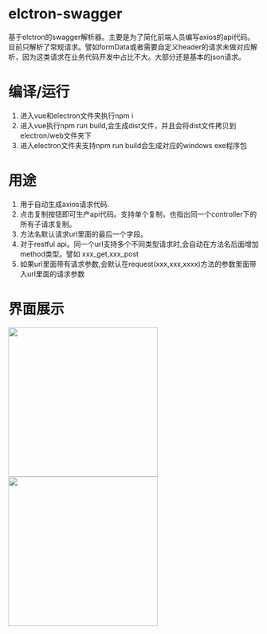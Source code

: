 # elctron-swagger
基于elctron的swagger解析器。主要是为了简化前端人员编写axios的api代码。目前只解析了常规请求。譬如formData或者需要自定义header的请求未做对应解析，因为这类请求在业务代码开发中占比不大。大部分还是基本的json请求。

# 编译/运行
1. 进入vue和electron文件夹执行npm i
2. 进入vue执行npm run build,会生成dist文件，并且会将dist文件拷贝到electron/web文件夹下
3. 进入electron文件夹支持npm run build会生成对应的windows exe程序包

# 用途
1. 用于自动生成axios请求代码.
2. 点击复制按钮即可生产api代码。支持单个复制，也指出同一个controller下的所有子请求复制。
3. 方法名默认请求url里面的最后一个字段。
4. 对于restful api。同一个url支持多个不同类型请求时,会自动在方法名后面增加method类型。譬如 xxx_get,xxx_post
5. 如果url里面带有请求参数,会默认在request(xxx,xxx,xxxx)方法的参数里面带入url里面的请求参数

# 界面展示
<img style="width:300px" src="https://github.com/FourLeafClover/electron-swagger/blob/master/electron/images/config.jpg" />
<img style="width:300px" src="https://github.com/FourLeafClover/electron-swagger/blob/master/electron/images/detail.jpg" />


